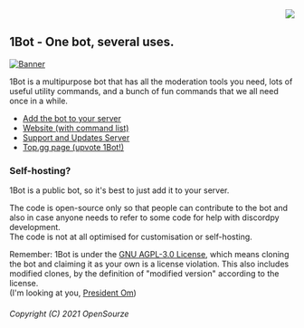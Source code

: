 <div align=right>
<img src="https://img.shields.io/discord/884078410010333235?label=Server&logo=discord&logoColor=white&style=for-the-badge">
</div>

## 1Bot - One bot, several uses.

[![Banner](https://1bot.netlify.app/banner.png)](https://1bot.netlify.app/)

1Bot is a multipurpose bot that has all the moderation tools you need, lots of useful utility commands, and a bunch of fun commands that we all need once in a while.

- [Add the bot to your server](https://dsc.gg/1bot)
- [Website (with command list)](https://1bot.opensourze.gq)
- [Support and Updates Server](https://discord.gg/JGcnKxEPsW)
- [Top.gg page (upvote 1Bot!)](https://top.gg/bot/884080176416309288)

### Self-hosting?

1Bot is a public bot, so it's best to just add it to your server.

The code is open-source only so that people can contribute to the bot and also in case anyone needs to refer to some code for help with discordpy development.  
The code is not at all optimised for customisation or self-hosting.

Remember: 1Bot is under the [GNU AGPL-3.0 License](https://www.gnu.org/licenses/agpl-3.0.en.html), which means cloning the bot and claiming it as your own is a license violation. This also includes modified clones, by the definition of "modified version" according to the license.  
(I'm looking at you, [President Om](https://imgur.com/a/0UBHLDA))

###### Copyright (C) 2021 OpenSourze

